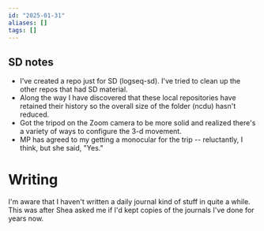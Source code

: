 ```yaml
---
id: "2025-01-31"
aliases: []
tags: []
---
```


## SD notes

- I've created a repo just for SD (logseq-sd). I've tried to clean up the other repos that had SD material. 
- Along the way I have discovered that these local repositories have retained their history so the overall size of the folder (ncdu) hasn't reduced.
- Got the tripod on the Zoom camera to be more solid and realized there's a variety of ways to configure the 3-d movement.
- MP has agreed to my getting a monocular for the trip -- reluctantly, I think, but she said, "Yes."

# Writing

I'm aware that I haven't written a daily journal kind of stuff in quite a while. This was after Shea asked me if I'd kept copies of the journals I've done for years now. 



